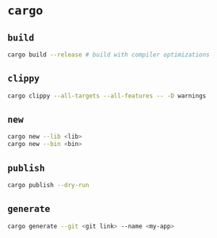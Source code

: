 # `cargo`

## `build`

```bash
cargo build --release # build with compiler optimizations
```

## `clippy`

```bash
cargo clippy --all-targets --all-features -- -D warnings
```

## `new`

```bash
cargo new --lib <lib>
cargo new --bin <bin>
```

## `publish`

```bash
cargo publish --dry-run
```

## `generate`

```bash
cargo generate --git <git link> --name <my-app>
```
